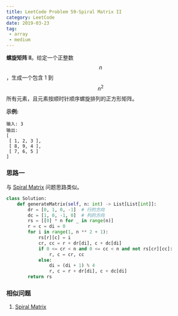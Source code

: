 ```yaml
---
title: LeetCode Problem 59-Spiral Matrix II
category: LeetCode
date: 2019-03-23
tag:
 - array
 - medium
---
```


**螺旋矩阵 II**。给定一个正整数 $$n$$，生成一个包含 1 到 $$n^2​$$ 所有元素，且元素按顺时针顺序螺旋排列的正方形矩阵。

**示例:**

```
输入: 3
输出:
[
 [ 1, 2, 3 ],
 [ 8, 9, 4 ],
 [ 7, 6, 5 ]
]
```

<!-- more -->

### 思路一

与 [Spiral Matrix](https://wendellgul.github.io/leetcode/2019/03/21/LeetCode-Problem-54-Spiral-Matrix/) 问题思路类似。

```python
class Solution:
    def generateMatrix(self, n: int) -> List[List[int]]:
        dr = [0, 1, 0, -1]  # 行的方向
        dc = [1, 0, -1, 0]  # 列的方向
        rs = [[0] * n for _ in range(n)]
        r = c = di = 0
        for i in range(1, n ** 2 + 1):
            rs[r][c] = i
            cr, cc = r + dr[di], c + dc[di]
            if 0 <= cr < n and 0 <= cc < n and not rs[cr][cc]:
                r, c = cr, cc
            else:
                di = (di + 1) % 4
                r, c = r + dr[di], c + dc[di]
        return rs
```

### 相似问题

1. [Spiral Matrix](https://wendellgul.github.io/leetcode/2019/03/21/LeetCode-Problem-54-Spiral-Matrix/)